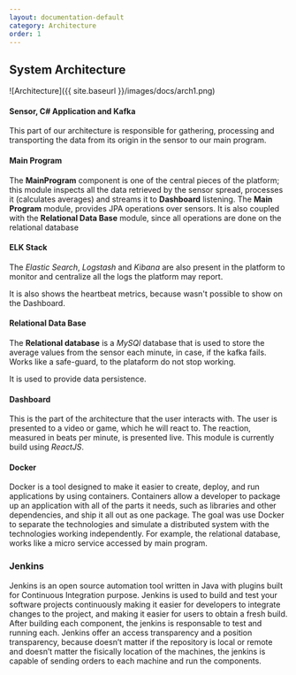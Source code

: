 ```yaml
---
layout: documentation-default
category: Architecture
order: 1
---
```


## System Architecture

![Architecture]({{ site.baseurl }}/images/docs/arch1.png)

#### Sensor, C# Application and Kafka

This part of our architecture is responsible for gathering, processing and transporting the data from its origin in the sensor to our main program.

#### Main Program
The **MainProgram** component is one of the central pieces of the platform; 
this module inspects all the data retrieved by the sensor spread, processes it (calculates averages) and streams it to **Dashboard** listening.
The **Main Program** module, provides
JPA operations over sensors. It is also coupled with the **Relational Data Base**
module, since all operations are done on the relational database

#### ELK Stack

The *Elastic Search*, *Logstash* and *Kibana* are also present in the platform
to monitor and centralize all the logs the platform may report.

It is also shows the heartbeat metrics, because wasn't possible to show on the Dashboard.

#### Relational Data Base

The **Relational database** is a *MySQl* database that is used to store the average values 
​​from the sensor each minute, in case, if the kafka fails. 
Works like a safe-guard, to the plataform do not stop working.

It is used to provide data persistence.

#### Dashboard

This is the part of the architecture that the user interacts with. The user is presented to a video or game, which he will react to. The reaction, measured in beats per minute, is presented live. This module is currently build using *ReactJS*.

#### Docker
Docker is a tool designed to make it easier to create, deploy, and run applications by using containers. Containers allow a developer to package up an application with all of the parts it needs, such as libraries and other dependencies, and ship it all out as one package.
The goal was use Docker to separate the technologies and simulate a distributed system with the technologies working independently.
For example, the relational database, works like a micro service accessed by main program.

### Jenkins
Jenkins is an open source automation tool written in Java with plugins built for Continuous Integration purpose. Jenkins is used to build and test your software projects continuously making it easier for developers to integrate changes to the project, and making it easier for users to obtain a fresh build.
After building each component, the jenkins is responsable to test and running each. Jenkins offer an access transparency and a position transparency, because doesn’t matter if the repository is local or remote and doesn’t matter the fisically location of the machines, the jenkins is capable of sending orders to each machine and run the components.